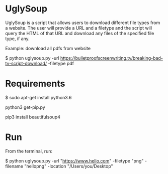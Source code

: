 # UglySoup

UglySoup is a script that allows users to download different file types from a website. The user will provide a URL and a filetype and the script will query the HTML of that URL and download any files of the specified file type, if any.

Example: download all pdfs from website

$ python uglysoup.py 
  -url https://bulletproofscreenwriting.tv/breaking-bad-tv-script-download/ 
  -filetype pdf

# Requirements

$ sudo apt-get install python3.6

python3 get-pip.py

pip3 install beautifulsoup4

# Run 

From the terminal, run:

$ python uglysoup.py 
  -url "https://www.hello.com" 
  -filetype "png" 
  -filename "hellopng" 
  -location "/Users/you/Desktop"

